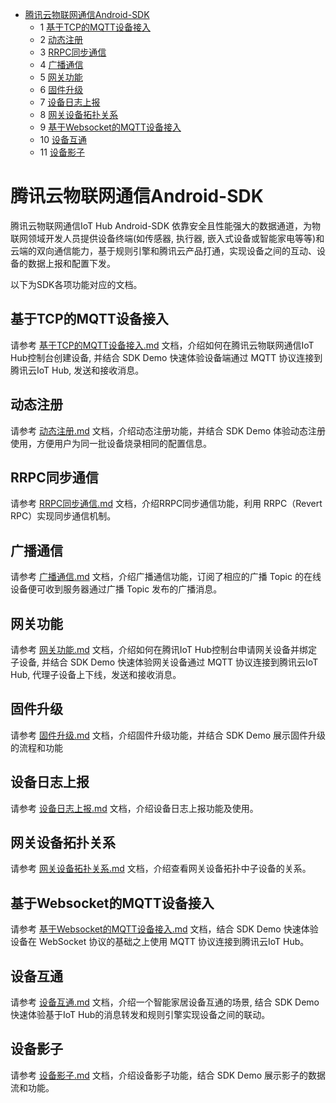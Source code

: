 * [腾讯云物联网通信Android-SDK](#腾讯云物联网通信Android-SDK)
  * 1 [基于TCP的MQTT设备接入](#基于TCP的MQTT设备接入)
  * 2 [动态注册](#动态注册)
  * 3 [RRPC同步通信](#RRPC同步通信)
  * 4 [广播通信](#广播通信)
  * 5 [网关功能](#网关功能)
  * 6 [固件升级](#固件升级)
  * 7 [设备日志上报](#设备日志上报)
  * 8 [网关设备拓扑关系](#网关设备拓扑关系)
  * 9 [基于Websocket的MQTT设备接入](#基于Websocket的MQTT设备接入)
  * 10 [设备互通](#设备互通)
  * 11 [设备影子](#设备影子)


# 腾讯云物联网通信Android-SDK


腾讯云物联网通信IoT Hub Android-SDK 依靠安全且性能强大的数据通道，为物联网领域开发人员提供设备终端(如传感器, 执行器, 嵌入式设备或智能家电等等)和云端的双向通信能力，基于规则引擎和腾讯云产品打通，实现设备之间的互动、设备的数据上报和配置下发。

以下为SDK各项功能对应的文档。

## 基于TCP的MQTT设备接入
请参考 [基于TCP的MQTT设备接入.md]() 文档，介绍如何在腾讯云物联网通信IoT Hub控制台创建设备, 并结合 SDK Demo 快速体验设备端通过 MQTT 协议连接到腾讯云IoT Hub, 发送和接收消息。

## 动态注册
请参考 [动态注册.md]() 文档，介绍动态注册功能，并结合 SDK Demo 体验动态注册使用，方便用户为同一批设备烧录相同的配置信息。

## RRPC同步通信
请参考 [RRPC同步通信.md]() 文档，介绍RRPC同步通信功能，利用 RRPC（Revert RPC）实现同步通信机制。

## 广播通信
请参考 [广播通信.md]() 文档，介绍广播通信功能，订阅了相应的广播 Topic 的在线设备便可收到服务器通过广播 Topic 发布的广播消息。

## 网关功能
请参考 [网关功能.md]() 文档，介绍如何在腾讯IoT Hub控制台申请网关设备并绑定子设备, 并结合 SDK Demo 快速体验网关设备通过 MQTT 协议连接到腾讯云IoT Hub, 代理子设备上下线，发送和接收消息。

## 固件升级
请参考 [固件升级.md]() 文档，介绍固件升级功能，并结合 SDK Demo 展示固件升级的流程和功能

## 设备日志上报
请参考 [设备日志上报.md]() 文档，介绍设备日志上报功能及使用。

## 网关设备拓扑关系
请参考 [网关设备拓扑关系.md]() 文档，介绍查看网关设备拓扑中子设备的关系。

## 基于Websocket的MQTT设备接入
请参考 [基于Websocket的MQTT设备接入.md]() 文档，结合 SDK Demo 快速体验设备在 WebSocket 协议的基础之上使用 MQTT 协议连接到腾讯云IoT Hub。

## 设备互通
请参考 [设备互通.md]() 文档，介绍一个智能家居设备互通的场景, 结合 SDK Demo 快速体验基于IoT Hub的消息转发和规则引擎实现设备之间的联动。

## 设备影子
请参考 [设备影子.md]() 文档，介绍设备影子功能，结合 SDK Demo 展示影子的数据流和功能。

